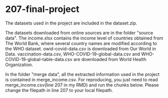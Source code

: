 # 207-final-project

The datasets used in the project are included in the dataset.zip. 

The datasets downloaded from online sources are in the folder "source data". The income.xlsx contains the income level of countries obtained from The World Bank, where several country names are modified according to the WHO dataset. owid-covid-data.csv is downloaded from Our World in Data. vaccination-data.csv, WHO-COVID-19-global-data.csv and WHO-COVID-19-global-table-data.csv are downloaded from World Health Organization.

In the folder "merge data", all the extracted information used in the project is contained in merge_income.csv. For reproducing, you just need to read merge_income.csv(line 207 in my RMD) and run the chunks below. Please change the filepath in line 207 to your local filepath.

